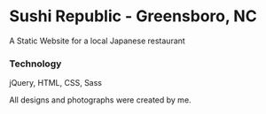 # Sushi Republic - Greensboro, NC
A Static Website for a local Japanese restaurant

### Technology
jQuery, HTML, CSS, Sass


All designs and photographs were created by me. 
